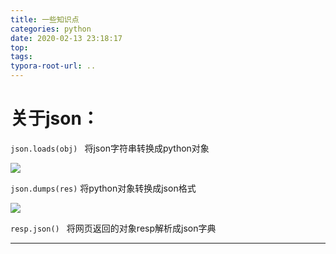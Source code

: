 ```yaml
---
title: 一些知识点
categories: python
date: 2020-02-13 23:18:17
top:
tags:
typora-root-url: ..
---
```




# **关于json：**

`json.loads(obj) `        将json字符串转换成python对象

![](https://image--1.oss-cn-shenzhen.aliyuncs.com/M3UUpRPT0.png)

`json.dumps(res)`          将python对象转换成json格式

![](https://image--1.oss-cn-shenzhen.aliyuncs.com/M1cC9XNVdLNEUvZlBBPT0.png)

`resp.json() `            将网页返回的对象resp解析成json字典

------

